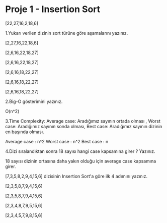 # Proje 1 - Insertion Sort
[22,27,16,2,18,6]

1.Yukarı verilen dizinin sort türüne göre aşamalarını yazınız.

[2,27,16,22,18,6]

[2,6,16,22,18,27]

[2,6,16,22,18,27]

[2,6,16,18,22,27]

[2,6,16,18,22,27]

[2,6,16,18,22,27]

2.Big-O gösterimini yazınız.

O(n^2)

3.Time Complexity:
Average case: Aradığımız sayının ortada olması , Worst case: Aradığımız sayının sonda olması, Best case: Aradığımız sayının dizinin en başında olması.

Average case : n^2 
Worst case : n^2 
Best case : n

4.Dizi sıralandıktan sonra 18 sayısı hangi case kapsamına girer ? Yazınız.

18 sayısı dizinin ortasına daha yakın olduğu için average case kapsamına girer.

[7,3,5,8,2,9,4,15,6] dizisinin Insertion Sort'a göre ilk 4 adımını yazınız.

[2,3,5,8,7,9,4,15,6]

[2,3,5,8,7,9,4,15,6]

[2,3,4,8,7,9,5,15,6]

[2,3,4,5,7,9,8,15,6]